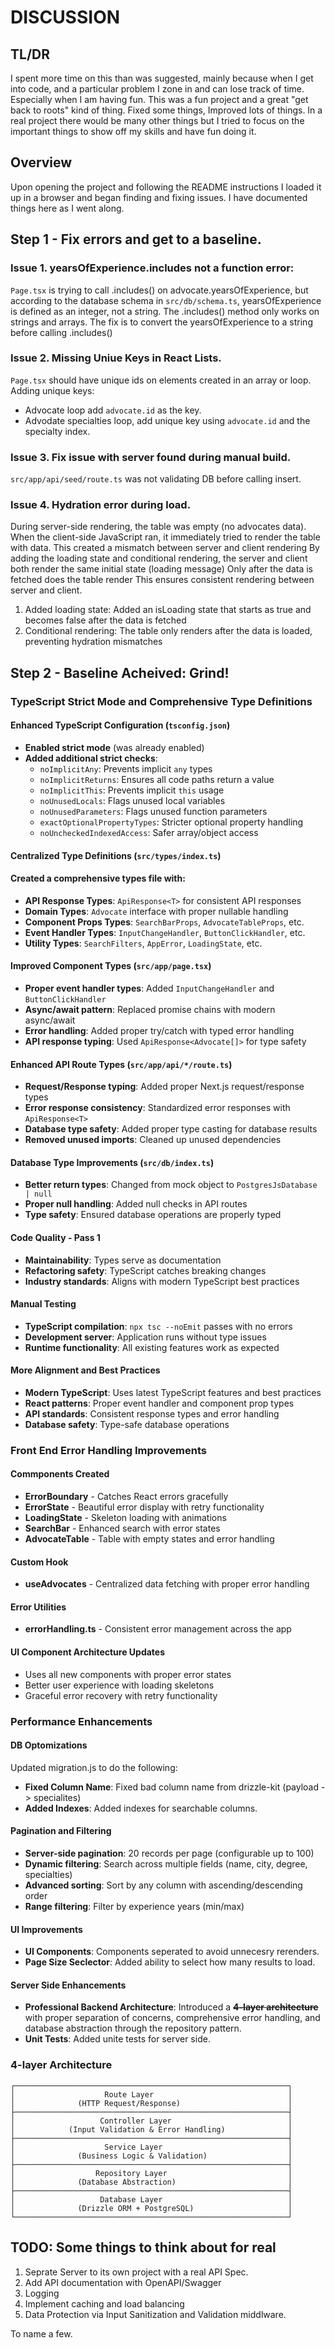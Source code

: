 # DISCUSSION

## TL/DR

I spent more time on this than was suggested, mainly because when I get into code, and a particular problem I zone in 
and can lose track of time.  Especially when I am having fun.  This was a fun project and a great "get back to roots"
kind of thing.  Fixed some things, Improved lots of things.  In a real project there would be many other things but I 
tried to focus on the important things to show off my skills and have fun doing it.  

## Overview

Upon opening the project and following the README instructions I loaded it up in a browser and began finding and fixing
issues.  I have documented things here as I went along.  

## Step 1 - Fix errors and get to a baseline.

### Issue 1. yearsOfExperience.includes not a function error:

`Page.tsx` is trying to call .includes() on advocate.yearsOfExperience, but according to the database schema in
`src/db/schema.ts`, yearsOfExperience is defined as an integer, not a string. The .includes() method only works on
strings and arrays. The fix is to convert the yearsOfExperience to a string before calling .includes()

### Issue 2. Missing Uniue Keys in React Lists.

`Page.tsx` should have unique ids on elements created in an array or loop. Adding unique keys:
- Advocate loop add `advocate.id` as the key.
- Advodate specialties loop, add unique key using `advocate.id` and the specialty index.

### Issue 3. Fix issue with server found during manual build.

`src/app/api/seed/route.ts` was not validating DB before calling insert.

### Issue 4. Hydration error during load.

During server-side rendering, the table was empty (no advocates data). When the client-side JavaScript ran, it
immediately tried to render the table with data. This created a mismatch between server and client rendering
By adding the loading state and conditional rendering, the server and client both render the same initial state
(loading message) Only after the data is fetched does the table render This ensures consistent rendering between
server and client.

1. Added loading state: Added an isLoading state that starts as true and becomes false after the data is fetched
2. Conditional rendering: The table only renders after the data is loaded, preventing hydration mismatches

## Step 2 - Baseline Acheived: Grind!

### TypeScript Strict Mode and Comprehensive Type Definitions

#### Enhanced TypeScript Configuration (`tsconfig.json`)

- **Enabled strict mode** (was already enabled)
- **Added additional strict checks**:
  - `noImplicitAny`: Prevents implicit `any` types
  - `noImplicitReturns`: Ensures all code paths return a value
  - `noImplicitThis`: Prevents implicit `this` usage
  - `noUnusedLocals`: Flags unused local variables
  - `noUnusedParameters`: Flags unused function parameters
  - `exactOptionalPropertyTypes`: Stricter optional property handling
  - `noUncheckedIndexedAccess`: Safer array/object access

#### Centralized Type Definitions (`src/types/index.ts`)

#### Created a comprehensive types file with:

- **API Response Types**: `ApiResponse<T>` for consistent API responses
- **Domain Types**: `Advocate` interface with proper nullable handling
- **Component Props Types**: `SearchBarProps`, `AdvocateTableProps`, etc.
- **Event Handler Types**: `InputChangeHandler`, `ButtonClickHandler`, etc.
- **Utility Types**: `SearchFilters`, `AppError`, `LoadingState`, etc.

#### Improved Component Types (`src/app/page.tsx`)

- **Proper event handler types**: Added `InputChangeHandler` and `ButtonClickHandler`
- **Async/await pattern**: Replaced promise chains with modern async/await
- **Error handling**: Added proper try/catch with typed error handling
- **API response typing**: Used `ApiResponse<Advocate[]>` for type safety

#### Enhanced API Route Types (`src/app/api/*/route.ts`)

- **Request/Response typing**: Added proper Next.js request/response types
- **Error response consistency**: Standardized error responses with `ApiResponse<T>`
- **Database type safety**: Added proper type casting for database results
- **Removed unused imports**: Cleaned up unused dependencies

#### Database Type Improvements (`src/db/index.ts`)

- **Better return types**: Changed from mock object to `PostgresJsDatabase | null`
- **Proper null handling**: Added null checks in API routes
- **Type safety**: Ensured database operations are properly typed

#### Code Quality - Pass 1

- **Maintainability**: Types serve as documentation
- **Refactoring safety**: TypeScript catches breaking changes
- **Industry standards**: Aligns with modern TypeScript best practices

#### Manual Testing

- **TypeScript compilation**: `npx tsc --noEmit` passes with no errors
- **Development server**: Application runs without type issues
- **Runtime functionality**: All existing features work as expected

#### More Alignment and Best Practices

- **Modern TypeScript**: Uses latest TypeScript features and best practices
- **React patterns**: Proper event handler and component prop types
- **API standards**: Consistent response types and error handling
- **Database safety**: Type-safe database operations

### Front End Error Handling Improvements

#### Commponents Created

- **ErrorBoundary** - Catches React errors gracefully
- **ErrorState** - Beautiful error display with retry functionality
- **LoadingState** - Skeleton loading with animations
- **SearchBar** - Enhanced search with error states
- **AdvocateTable** - Table with empty states and error handling

#### Custom Hook

- **useAdvocates** - Centralized data fetching with proper error handling

#### Error Utilities

- **errorHandling.ts** - Consistent error management across the app

#### UI Component Architecture Updates

- Uses all new components with proper error states
- Better user experience with loading skeletons
- Graceful error recovery with retry functionality

### Performance Enhancements

#### DB Optomizations

Updated migration.js to do the following:
- **Fixed Column Name**: Fixed bad column name from drizzle-kit (payload -> specialites)
- **Added Indexes**: Added indexes for searchable columns.

#### Pagination and Filtering
- **Server-side pagination**: 20 records per page (configurable up to 100)
- **Dynamic filtering**: Search across multiple fields (name, city, degree, specialties)
- **Advanced sorting**: Sort by any column with ascending/descending order
- **Range filtering**: Filter by experience years (min/max)

#### UI Improvements
- **UI Components**: Components seperated to avoid unnecesry rerenders.
- **Page Size Seclector**: Added ability to select how many results to load.

#### Server Side Enhancements

- **Professional Backend Architecture**: Introduced a **~~4-layer architecture~~** with proper separation of concerns, comprehensive error handling, and database abstraction through the repository pattern.
- **Unit Tests**: Added unite tests for server side.

### 4-layer Architecture

```
┌─────────────────────────────────────────────────────────────┐
│                    Route Layer                              │
│              (HTTP Request/Response)                        │
├─────────────────────────────────────────────────────────────┤
│                   Controller Layer                          │
│            (Input Validation & Error Handling)              │
├─────────────────────────────────────────────────────────────┤
│                    Service Layer                            │
│              (Business Logic & Validation)                  │
├─────────────────────────────────────────────────────────────┤
│                  Repository Layer                           │
│              (Database Abstraction)                         │
├─────────────────────────────────────────────────────────────┤
│                   Database Layer                            │
│              (Drizzle ORM + PostgreSQL)                     │
└─────────────────────────────────────────────────────────────┘
```

## TODO: Some things to think about for real

1. Seprate Server to its own project with a real API Spec.
2. Add API documentation with OpenAPI/Swagger
3. Logging
4. Implement caching and load balancing
5. Data Protection via Input Sanitization and Validation middlware.

To name a few.